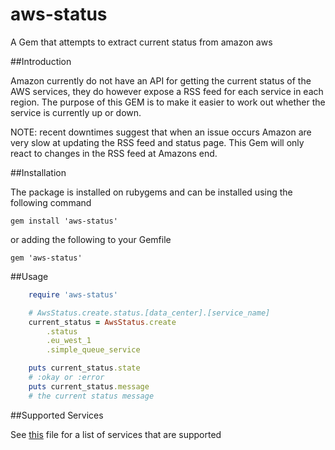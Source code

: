 # aws-status
A Gem that attempts to extract current status from amazon aws

##Introduction

Amazon currently do not have an API for getting the current status of the AWS services, they do however expose a RSS feed for each service in each region.  The purpose of this GEM is to make it easier to work out whether the service is currently up or down.

NOTE: recent downtimes suggest that when an issue occurs Amazon are very slow at updating the RSS feed and status page.  This Gem will only react to changes in the RSS feed at Amazons end.

##Installation

The package is installed on rubygems and can be installed using the following command

    gem install 'aws-status'

or adding the following to your Gemfile
    
    gem 'aws-status'

##Usage

```ruby
	require 'aws-status'

	# AwsStatus.create.status.[data_center].[service_name]
	current_status = AwsStatus.create 
		.status
		.eu_west_1
		.simple_queue_service

	puts current_status.state 
	# :okay or :error
	puts current_status.message
	# the current status message
```

##Supported Services

See [this](lib/src/Services.rb) file for a list of services that are supported
